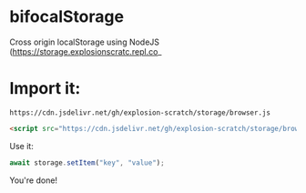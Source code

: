 # bifocalStorage
Cross origin localStorage using NodeJS (https://storage.explosionscratc.repl.co_

# Import it:
```
https://cdn.jsdelivr.net/gh/explosion-scratch/storage/browser.js
```
```html
<script src="https://cdn.jsdelivr.net/gh/explosion-scratch/storage/browser.js"></script>
```
Use it:
```js
await storage.setItem("key", "value");
```
You're done!
